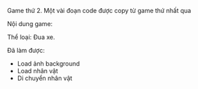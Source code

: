 Game thứ 2.
Một vài đoạn code được copy từ game thứ nhất qua

Nội dung game:

Thể loại: Đua xe.

Đã làm được:
- Load ảnh background
- Load nhân vật
- Di chuyển nhân vật